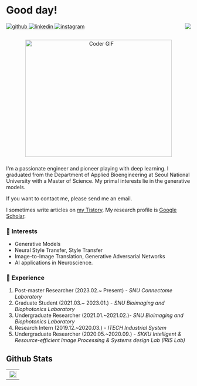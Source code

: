 ## <h1> Good day!</h1>

<div align="right">
<img src="https://komarev.com/ghpvc/?username=ioahKwon&&style=flat-square" align="right" />
</div>  
<a href="https://github.com/ioahKwon" target="_blank">
<img src=https://img.shields.io/badge/github-%2324292e.svg?&style=for-the-badge&logo=github&logoColor=white alt=github style="margin-bottom: 5px;" />
</a>
<a href="https://linkedin.com/in/joonwoo-kwon-5a4198204" target="_blank">
<img src=https://img.shields.io/badge/linkedin-%231E77B5.svg?&style=for-the-badge&logo=linkedin&logoColor=white alt=linkedin style="margin-bottom: 5px;" />
</a>
<a href="https://instagram.com/joonkwon_archive" target="_blank">
<img src=https://img.shields.io/badge/instagram-%23000000.svg?&style=for-the-badge&logo=instagram&logoColor=white&color=dd2a7b alt=instagram style="margin-bottom: 5px;" />
</a>  

###
<p  align="center"><img src="https://github.com/sooftware/sooftware/blob/master/images/code.gif" alt="Coder GIF" width="400" height="320">

###
I'm a passionate engineer and pioneer playing with deep learning. 
I graduated from the Department of Applied Bioengineering at Seoul National University with a Master of Science.
My primal interests lie in the generative models.
 
If you want to contact me, please send me an email.

I sometimes write articles on [my Tistory](https://joon-favorite.tistory.com). My research profile is [Google Scholar](https://scholar.google.com/citations?hl=ko&view_op=list_works&gmla=AH70aAVG_VQ4hKUzbSfdqhF_ZXQ-Yvv8BXj-0TY1VC0mDqVao0jxSpLHqSje2lWUo4g1GTuUAT2D3fMnoUNlKr2XAnSQNh7dNzZ53UiY8HDn07CENTGIyC2-uINc4us&user=pdnfn3YAAAAJ).

### 🎯 Interests
- Generative Models
- Neural Style Transfer, Style Transfer
- Image-to-Image Translation, Generative Adversarial Networks
- AI applications in Neuroscience.

### 💫 Experience
1. Post-master Researcher (2023.02.~ Present) - _SNU Connectome Laboratory_
2. Graduate Student (2021.03.~ 2023.01.)  - _SNU Bioimaging and Biophotonics Laboratory_
3. Undergraduate Researcher (2021.01.~2021.02.)- _SNU Bioimaging and Biophotonics Laboratory_
4. Research Intern (2019.12.~2020.03.) - _ITECH Industrial System_
5. Undergraduate Researcher (2020.05.~2020.09.) - _SKKU Intelligent & Resource-efficient Image Processing & Systems design Lab (IRIS Lab)_

## Github Stats  
<table><tr><td valign="middle">

<img src="https://github-readme-stats.vercel.app/api?username=ioahKwon&show_icons=true&count_private=true&hide_border=true" align="center" style="width: 100%" />

</td></tr></table>  



<!--
**ioahKwon/ioahKwon** is a ✨ _special_ ✨ repository because its `README.md` (this file) appears on your GitHub profile.
💫🔥🏆🎯
- 🔭 I’m currently working on ...
- 🌱 I’m currently learning ...
- 👯 I’m looking to collaborate on ...
- 🤔 I’m looking for help with ...
- 💬 Ask me about ...
- 📫 How to reach me: ...
- 😄 Pronouns: ...
- ⚡ Fun fact: ...

### ✨ Skills

<div align="left">  
 
<img style="margin: 10px" src="https://profilinator.rishav.dev/skills-assets/python-original.svg" alt="Python" height="25" />
<img style="margin: 10px" src="https://profilinator.rishav.dev/skills-assets/c-original.svg" alt="C" height="25" />
<img style="margin: 10px" src="https://profilinator.rishav.dev/skills-assets/r.svg" alt="R" height="25" />  

<img style="margin: 10px" src="https://profilinator.rishav.dev/skills-assets/keras.png" alt="Keras" height="25" />  
<img style="margin: 10px" src="https://profilinator.rishav.dev/skills-assets/tensorflow-icon.svg" alt="TensorFlow" height="25" />  
<img style="margin: 10px" src="https://profilinator.rishav.dev/skills-assets/pytorch-icon.svg" alt="pytorch" height="25" />  
<img style="margin: 10px" src="https://profilinator.rishav.dev/skills-assets/opencv-icon.svg" alt="OpenCV" height="25" />  
<img style="margin: 10px" src="https://profilinator.rishav.dev/skills-assets/git-scm-icon.svg" alt="Git" height="25"/>  
<img style="margin: 10px" src="https://profilinator.rishav.dev/skills-assets/arduino.png" alt="Arduino" height="25" />  
</div>

</td><td valign="top" width="33%">

-->
